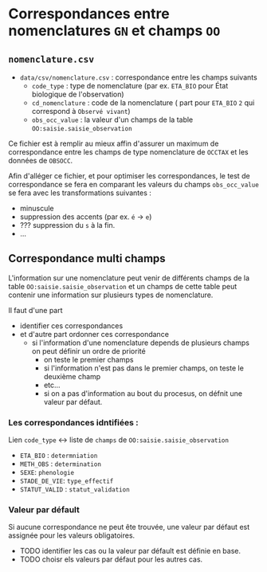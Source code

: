 # Correspondances entre nomenclatures `GN` et champs `OO`

## `nomenclature.csv`

- `data/csv/nomenclature.csv` : correspondance entre les champs suivants
   - `code_type` : type de nomenclature (par ex. `ETA_BIO` pour État biologique de l'observation)
   - `cd_nomenclature` : code de la nomenclature  ( part pour `ETA_BIO` `2` qui correspond à `Observé vivant`)
   - `obs_occ_value` : la valeur d'un champs de la table `OO:saisie.saisie_observation` 

Ce fichier est à remplir au mieux affin d'assurer un maximum de correspondance entre les champs de type nomenclature de `OCCTAX` et les données de `OBSOCC`.

Afin d'alléger ce fichier, et pour optimiser les correspondances, le test de correspondance se fera en comparant les valeurs du champs `obs_occ_value` se fera avec les transformations suivantes : 
- minuscule
- suppression des accents (par ex. `é`  -> `e`)
- ??? suppression du `s` à la fin.
- ...

## Correspondance multi champs

L'information sur une nomenclature peut venir de différents champs de la table `OO:saisie.saisie_observation` et un champs de
cette table peut contenir une information sur plusieurs types de nomenclature.

Il faut d'une part 
- identifier ces correspondances 
- et d'autre part ordonner ces correspondance
  - si l'information d'une nomenclature depends de plusieurs champs on peut définir un ordre de priorité
    - on teste le premier champs
    - si l'information n'est pas dans le premier champs, on teste le deuxième champ
    - etc...
    - si on a pas d'information au bout du procesus, on défnit une valeur par défaut. 

### Les correspondances idntifiées : 
 
 Lien `code_type` <-> liste de `champs` de `OO:saisie.saisie_observation`

- `ETA_BIO` : `determniation`
- `METH_OBS` : `determination`
- `SEXE`: `phenologie`
- `STADE_DE_VIE`: `type_effectif`
- `STATUT_VALID` : `statut_validation`

### Valeur par défault

Si aucune correspondance ne peut ête trouvée, une valeur par défaut est assignée pour les valeurs obligatoires.

- TODO identifier les cas ou la valeur par défault est définie en base.
- TODO choisr els valeurs par défaut pour les autres cas.